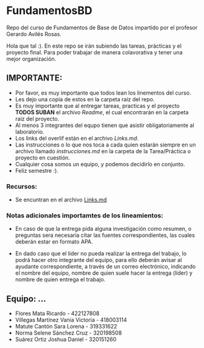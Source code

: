 # FundamentosBD
Repo del curso de Fundamentos de Base de Datos impartido por el profesor Gerardo Avilés Rosas.

Hola que tal :). En este repo se irán subiendo las tareas, prácticas y el proyecto final. Para poder trabajar de manera colavorativa y tener una mejor organización.

## IMPORTANTE:

* Por favor, es muy importante que todos lean los linementos del curso.
* Les dejo una copia de estos en la carpeta raíz del repo.
* Es muy importante que al entregar tareas, practicas y el proyecto **TODOS SUBAN** el archivo *_Readme_*, el cual encontrarán en la carpeta raiz del proyecto.
* Al menos 3 integrantes del equpo tienen que asistir obligatoriamente al laboratorio.
* Los links del overlif están en el archivo *Links.md*.
* Las instrucciones o lo que nos toca a cada quien estarán siempre en un archivo llamado *instrucciones.md* en la carpeta de la Tarea/Práctica o proyecto en cuestión.
* Cualquier cosa somos un equipo, y podemos decidirlo en conjunto.
* Feliz semestre :).

### Recursos:
* Se encuntran en el archivo [Links.md](https://github.com/richardfm77/FundamentosBD/blob/main/Links.md)

### Notas adicionales importamtes de los lineamientos:

* En caso de que la entrega pida alguna investigación como resumen, o preguntas sera necesaria citar las fuentes correspondientes, las cuales deberán estar en formato APA.

* En dado caso que el líder no pueda realizar la entrega del trabajo, lo podrá hacer otro integrante del equipo, para ello deberán avisar al ayudante correspondiente, a través de un correo electrónico, indicando el nombre del equipo, nombre de quien suele hacer la entrega (líder) y nombre
de quien entrega el trabajo.


## Equipo: ...
* Flores Mata Ricardo - 422127808
* Villegas Martínez Vania Victoria - 418003114
* Matute Cantón Sara Lorena - 319331622
* Norma Selene Sánchez Cruz - 320198508
* Suárez Ortiz Joshua Daniel - 320151260
